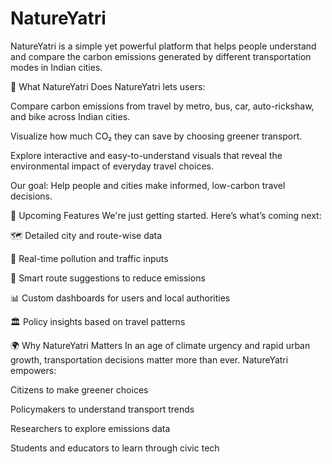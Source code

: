 # NatureYatri
NatureYatri is a simple yet powerful platform that helps people understand and compare the carbon emissions generated by different transportation modes in Indian cities.

🚀 What NatureYatri Does
NatureYatri lets users:

Compare carbon emissions from travel by metro, bus, car, auto-rickshaw, and bike across Indian cities.

Visualize how much CO₂ they can save by choosing greener transport.

Explore interactive and easy-to-understand visuals that reveal the environmental impact of everyday travel choices.

Our goal: Help people and cities make informed, low-carbon travel decisions.

📍 Upcoming Features
We're just getting started. Here’s what’s coming next:

🗺️ Detailed city and route-wise data

📡 Real-time pollution and traffic inputs

🧭 Smart route suggestions to reduce emissions

📊 Custom dashboards for users and local authorities

🏛️ Policy insights based on travel patterns

🌍 Why NatureYatri Matters
In an age of climate urgency and rapid urban growth, transportation decisions matter more than ever. NatureYatri empowers:

Citizens to make greener choices

Policymakers to understand transport trends

Researchers to explore emissions data

Students and educators to learn through civic tech
